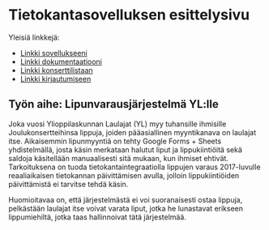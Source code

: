 # Tietokantasovelluksen esittelysivu

Yleisiä linkkejä:

* [Linkki sovellukseeni](https://thomasto.users.cs.helsinki.fi/YL)
* [Linkki dokumentaatiooni](https://github.com/rTonTTu/YL-Lipunvaraus-Tsoha-S2017-/blob/master/doc/dokumentaatio.pdf)
* [Linkki konserttilistaan](https://thomasto.users.cs.helsinki.fi/YL/konsertit)
* [Linkki kirjautumiseen](https://thomasto.users.cs.helsinki.fi/YL/login)

## Työn aihe: Lipunvarausjärjestelmä YL:lle

Joka vuosi Ylioppilaskunnan Laulajat (YL) myy tuhansille ihmisille Joulukonsertteihinsa lippuja, joiden pääasiallinen myyntikanava on laulajat itse. 
Aikaisemmin lipunmyyntiä on tehty Google Forms + Sheets yhdistelmällä, josta käsin merkataan halutut liput ja lippukiintiöitä sekä saldoja käsitellään
manuaalisesti sitä mukaan, kun ihmiset ehtivät. Tarkoituksena on tuoda tietokantaintegraatiolla lippujen varaus 2017-luvulle reaaliaikaisen tietokannan 
päivittämisen avulla, jolloin lippukiintiöiden päivittämistä ei tarvitse tehdä käsin. 

Huomioitavaa on, että järjestelmästä ei voi suoranaisesti ostaa lippuja, pelkästään laulajat itse voivat varata liput, jotka he lunastavat erikseen lippumiehiltä,
jotka taas hallinnoivat tätä järjestelmää. 
